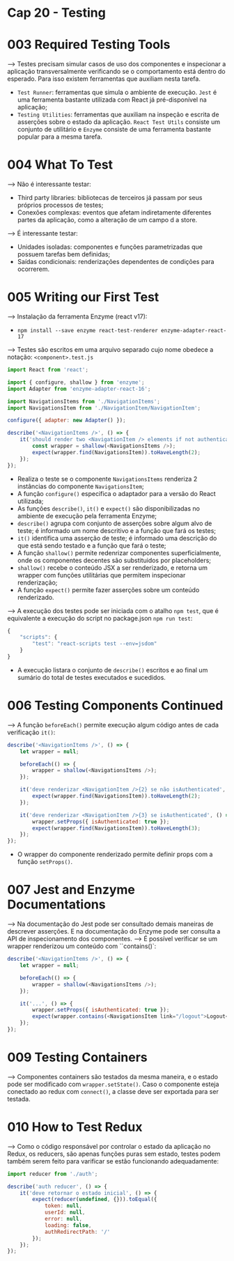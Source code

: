 # Cap 20 - Testing

# 003 Required Testing Tools
--> Testes precisam simular casos de uso dos componentes e inspecionar a aplicação transversalmente verificando 
se o comportamento está dentro do esperado. Para isso existem ferramentas que auxiliam nesta tarefa.
* `Test Runner`: ferramentas que simula o ambiente de execução. `Jest` é uma ferramenta bastante utilizada com 
React já pré-disponível na aplicação;
* `Testing Utilities`: ferramentas que auxiliam na inspeção e escrita de asserções sobre o estado da aplicação. 
`React Test Utils` consiste um conjunto de utilitário e `Enzyme` consiste de uma ferramenta bastante popular para 
a mesma tarefa.

# 004 What To Test
--> Não é interessante testar:
* Third party libraries: bibliotecas de terceiros já passam por seus próprios processos de testes;
* Conexões complexas: eventos que afetam indiretamente diferentes partes da aplicação, como a alteração de um campo d
a store.

--> É interessante testar:
* Unidades isoladas: componentes e funções parametrizadas que possuem tarefas bem definidas;
* Saídas condicionais: renderizações dependentes de condições para ocorrerem.

# 005 Writing our First Test
--> Instalação da ferramenta Enzyme (react v17):
* `npm install --save enzyme react-test-renderer enzyme-adapter-react-17`

--> Testes são escritos em uma arquivo separado cujo nome obedece a notação: `<component>.test.js`
```javascript
import React from 'react';

import { configure, shallow } from 'enzyme';
import Adapter from 'enzyme-adapter-react-16';

import NavigationsItems from './NavigationItems';
import NavigationsItem from './NavigationItem/NavigationItem';

configure({ adapter: new Adapter() });

describe('<NavigationItems />', () => {
    it('should render two <NavigationItem /> elements if not authenticated', () => {
        const wrapper = shallow(<NavigationsItems />);
        expect(wrapper.find(NavigationsItem)).toHaveLength(2);
    });
});
```
* Realiza o teste se o componente `NavigationsItems` renderiza 2 instâncias do componente `NavigationsItem`;
* A função `configure()` especifica o adaptador para a versão do React utilizada;
* As funções `describe()`, `it()` e `expect()` são disponibilizadas no ambiente de execução pela ferramenta Enzyme;
* `describe()` agrupa com conjunto de asserções sobre algum alvo de teste; é informado um nome descritivo e a função 
que fará os testes;
* `it()` identifica uma asserção de teste; é informado uma descrição do que está sendo testado e a função que fará o 
teste;
* A função `shallow()` permite redenrizar componentes superficialmente, onde os componentes decentes são substituidos 
por placeholders;
* `shallow()` recebe o conteúdo JSX a ser renderizado, e retorna um wrapper com funções utilitárias que permitem inspecionar 
renderização;
* A função `expect()` permite fazer asserções sobre um conteúdo renderizado.

--> A execução dos testes pode ser iniciada com o atalho `npm test`, que é equivalente a execução do script no package.json 
`npm run test`:
```javascript
{
    "scripts": {
        "test": "react-scripts test --env=jsdom"
    }
}
```
* A execução listara o conjunto de `describe()` escritos e ao final um sumário do total de testes executados e sucedidos.

# 006 Testing Components Continued
--> A função `beforeEach()` permite execução algum código antes de cada verificação `it()`:
```javascript
describe('<NavigationItems />', () => {
    let wrapper = null;

    beforeEach(() => {
        wrapper = shallow(<NavigationsItems />);
    });

    it('deve renderizar <NavigationItem />{2} se não isAuthenticated', () => {
        expect(wrapper.find(NavigationsItem)).toHaveLength(2);
    });

    it('deve renderizar <NavigationItem />{3} se isAuthenticated', () => {
        wrapper.setProps({ isAuthenticated: true });
        expect(wrapper.find(NavigationsItem)).toHaveLength(3);
    });
});
```
* O wrapper do componente renderizado permite definir props com a função `setProps()`.

# 007 Jest and Enzyme Documentations
--> Na documentação do Jest pode ser consultado demais maneiras de descrever asserções. E na documentação do Enzyme 
pode ser consulta a API de inspecionamento dos componentes.
--> É possível verificar se um wrapper renderizou um conteúdo com ``contains()`:
```javascript
describe('<NavigationItems />', () => {
    let wrapper = null;

    beforeEach(() => {
        wrapper = shallow(<NavigationsItems />);
    });

    it('...', () => {
        wrapper.setProps({ isAuthenticated: true });
        expect(wrapper.contains(<NavigationsItem link="/logout">Logout</NavigationsItem>)).toEqual(true);
    });
});
```

# 009 Testing Containers
--> Componentes containers são testados da mesma maneira, e o estado pode ser modificado com `wrapper.setState()`. 
Caso o componente esteja conectado ao redux com `connect()`, a classe deve ser exportada para ser testada.

# 010 How to Test Redux
--> Como o código responsável por controlar o estado da aplicação no Redux, os reducers, são apenas funções puras sem 
estado, testes podem também serem feito para varificar se estão funcionando adequadamente:
```javascript
import reducer from './auth';

describe('auth reducer', () => {
    it('deve retornar o estado inicial', () => {
        expect(reducer(undefined, {})).toEqual({
            token: null,
            userId: null,
            error: null,
            loading: false,
            authRedirectPath: '/'
        });
    });
});
```